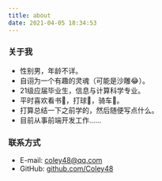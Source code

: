 ```yaml
---
title: about
date: 2021-04-05 18:34:53
---
```


### 关于我

- 性别男，年龄不详。
- 自诩为一个有趣的灵魂（可能是沙雕😂）。
- 21级应届毕业生，信息与计算科学专业。
- 平时喜欢看书📕，打球🏀，骑车🚴。
- 打算总结一下之前学的，然后随便写点什么。
- 目前从事前端开发工作......

### 联系方式

- E-mail: coley48@qq.com
- GitHub: [github.com/Coley48](https://github.com/Coley48)
